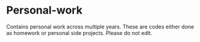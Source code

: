 # Personal-work
Contains personal work across multiple years.
These are codes either done as homework or personal side projects. Please do not edit.
